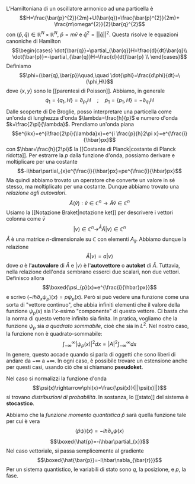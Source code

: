L'Hamiltoniana di un oscillatore armonico ad una particella è
$$H=\frac{\bar{p}^{2}}{2m}+U(\bar{q})=\frac{\bar{p}^{2}}{2m}+ \frac{m\omega^{2}}{2}\bar{q}^{2}$$
con $(\bar{p},\bar{q})\in\mathbb{R}^{N}\times\mathbb{R}^{N}$, $\bar{p}=m\bar{v}$ e $\bar{q}^{2}=||\bar{q}||^{2}$. Questa risolve le equazioni canoniche di Hamilton
$$\begin{cases} \dot{\bar{q}}=\partial_{\bar{q}}H=\frac{d}{dt}\bar{q}\\
\dot{\bar{p}}=-\partial_{\bar{q}}H=\frac{d}{dt}\bar{p} \\
\end{cases}$$
Definiamo
$$\phi=(\bar{q},\bar{p})\quad,\quad \dot{\phi}=\frac{d\phi}{dt}=\{\phi,H\}$$
dove $\{x,y\}$ sono le [[parentesi di Poisson]]. Abbiamo, in generale
$$\dot{q}_{1}=\{q_{1},H\}=\partial_{p_{1}}H\quad;\quad \dot{p}_{1}=\{p_{1},H\}=-\partial_{q_{1}}H$$
Dalle scoperte di De Broglie, posso interpretare una particella come un'onda di lunghezza d'onda $\lambda=\frac{h}{p}$ e numero d'onda $k=\frac{2\pi}{\lambda}$. Prendiamo un'onda piana
$$e^{ikx}=e^{i\frac{2\pi}{\lambda}x}=e^{i \frac{p}{h}2\pi x}=e^{\frac{i}{\hbar}px}$$
con $\hbar=\frac{h}{2\pi}$ la [[Costante di Planck|costante di Planck ridotta]]. Per estrarre la $p$ dalla funzione d'onda, possiamo derivare e moltiplicare per una costante
$$-i\hbar\partial_{x}e^{\frac{i}{\hbar}px}=pe^{\frac{i}{\hbar}px}$$
Ma quindi abbiamo trovato un operatore che converte un valore in sé stesso, ma moltiplicato per una costante. Dunque abbiamo trovato una *relazione agli autovalori*.
$$\hat{A}(\bar{v}):\bar{v}\in\mathbb{C}^{n} \longrightarrow\hat{A}\bar{v}\in\mathbb{C}^{n}$$
Usiamo la [[Notazione Braket|notazione ket]] per descrivere i vettori colonna come $\bar{v}$
$$|v\rangle\in\mathbb{C}^{n} \longrightarrow^{\hat{A}} \hat{A}|{v}\rangle\in\mathbb{C}^{n}$$
$\hat{A}$ è una matrice $n$-dimensionale su $\mathbb{C}$ con elementi $A_{ij}$. Abbiamo dunque la relazione
$$\hat{A}|v\rangle=a|v\rangle$$
dove $a$ è l'**autovalore** di $\hat{A}$ e $|v\rangle$ è l'**autovettore** o **autoket** di $\hat{A}$. Tuttavia, nella relazione dell'onda sembrano esserci due scalari, non due vettori. Definisco allora
$$\boxed{\psi_{p}(x)=e^{\frac{i}{\hbar}px}}$$
e scrivo $(-i\hbar\partial_{x}\psi_{p})(x)=p\psi_{p}(x)$. Però si può vedere una funzione come una sorta di "vettore continuo", che abbia infiniti elementi che il valore della funzione $\psi_{p}(x)$ sia l'$x$-esimo "componente" di questo vettore. Ci basta che la norma di questo vettore infinito sia finita. In pratica, vogliamo che la funzione $\psi_{p}$ sia *a quadrato sommabile*, cioè che sia in $L^{2}$. Nel nostro caso, la funzione non è quadrato-sommabile:
$$\int_{-\infty}^{\infty}|\psi_{p}(x)|^{2}dx=|A|^{2}\int_{-\infty}^{\infty}dx$$
In genere, questo accade quando si parla di oggetti che sono liberi di andare da $-\infty$ a $+\infty$. In ogni caso, è possibile trovare un estensione anche per questi casi, usando ciò che si chiamano **pseudoket**.

Nel caso si normalizzi la funzione d'onda
$$\psi(x)\rightarrow\phi(x)=\frac{\psi(x)}{||\psi(x)||}$$
si trovano *distribuzioni di probabilità*. In sostanza, lo [[stato]] del sistema è **stocastico**.

Abbiamo che la *funzione momento quantistica* $\hat{p}$ sarà quella funzione tale per cui è vera
$$(\hat{p}\psi)(x)=-i\hbar\partial_{x}\psi(x)$$
$$\boxed{\hat{p}=-i\hbar\partial_{x}}$$
Nel caso vettoriale, si passa semplicemente al gradiente
$$\boxed{\hat{\bar{p}}=-i\hbar\nabla_{\bar{r}}}$$
Per un sistema quantistico, le variabili di stato sono $q$, la posizione, e $p$, la fase.